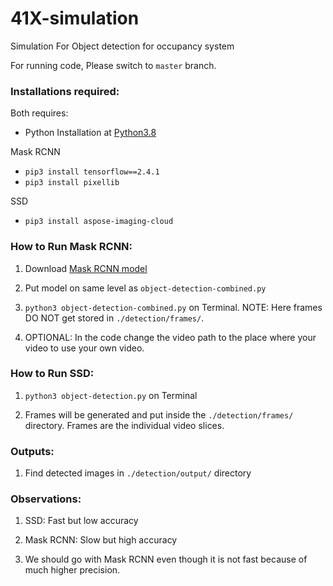 # 41X-simulation
Simulation For Object detection for occupancy system

For running code, Please switch to `master` branch.

### Installations required:

Both requires:
- Python Installation at [Python3.8](https://www.python.org/downloads/release/python-388/)

Mask RCNN
- `pip3 install tensorflow==2.4.1`
- `pip3 install pixellib`

SSD
- `pip3 install aspose-imaging-cloud`

### How to Run Mask RCNN:

1. Download [Mask RCNN model](https://github.com/ayoolaolafenwa/PixelLib/releases/download/1.2/mask_rcnn_coco.h5)

2. Put model on same level as `object-detection-combined.py`

3. `python3 object-detection-combined.py` on Terminal. NOTE: Here frames DO NOT get stored in `./detection/frames/`.

4. OPTIONAL: In the code change the video path to the place where your video to use your own video.

### How to Run SSD:

1. `python3 object-detection.py` on Terminal

2. Frames will be generated and put inside the `./detection/frames/` directory. Frames are the individual video slices.

### Outputs:

1. Find detected images in `./detection/output/` directory

### Observations:

1. SSD: Fast but low accuracy

2. Mask RCNN: Slow but high accuracy

3. We should go with Mask RCNN even though it is not fast because of much higher precision.


